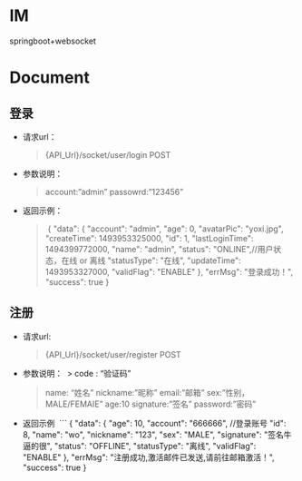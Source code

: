 # IM
springboot+websocket
# Document
## 登录
* 请求url：
  > {API_Url}/socket/user/login
  > POST
* 参数说明：
  > account:”admin”
  > passowrd:”123456”
* 返回示例：
  > <p> { "data": {
  >  "account": "admin",
  >  "age": 0,
  >  "avatarPic": "yoxi.jpg",
  >  "createTime": 1493953325000,
  >  "id": 1,
  >  "lastLoginTime": 1494399772000,
  >  "name": "admin",
  >  "status": "ONLINE",//用户状态，在线 or 离线
  >  "statusType": "在线",
  >  "updateTime": 1493953327000,
  >  "validFlag": "ENABLE"
  > },
  > "errMsg": "登录成功！",
  > "success": true
  > }
  > </p>

 
## 注册
* 请求url:
  > {API_Url}/socket/user/register
  > POST
* 参数说明：
  >  code : “验证码”
  >  name: “姓名”
  >  nickname:”昵称”
  >  email:”邮箱”
  >  sex:”性别，MALE/FEMAIE”
  >  age:10
  >  signature:”签名”
  >  password:”密码”
* 返回示例
  ```
    {
  "data": {
    "age": 10,
	"account": "666666", //登录账号
    "id": 8,
    "name": "wo",
    "nickname": "123",
    "sex": "MALE",
    "signature": "签名牛逼的很",
    "status": "OFFLINE",
    "statusType": "离线",
    "validFlag": "ENABLE"
  },
  "errMsg": "注册成功,激活邮件已发送,请前往邮箱激活！",
  "success": true
}
  ```
